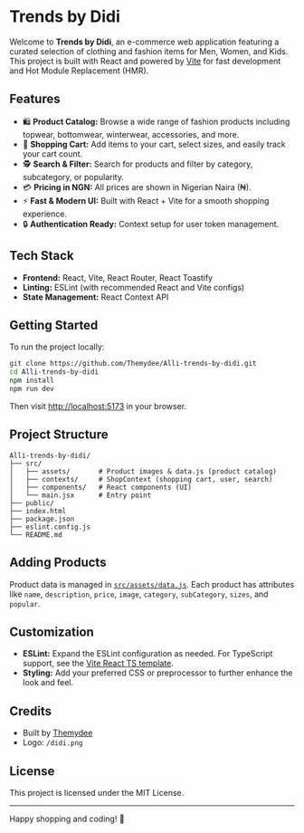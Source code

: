# Trends by Didi

Welcome to **Trends by Didi**, an e-commerce web application featuring a curated selection of clothing and fashion items for Men, Women, and Kids. This project is built with React and powered by [Vite](https://vitejs.dev/) for fast development and Hot Module Replacement (HMR).

## Features

- 🛍️ **Product Catalog:** Browse a wide range of fashion products including topwear, bottomwear, winterwear, accessories, and more.
- 🛒 **Shopping Cart:** Add items to your cart, select sizes, and easily track your cart count.
- 🕵️ **Search & Filter:** Search for products and filter by category, subcategory, or popularity.
- 💳 **Pricing in NGN:** All prices are shown in Nigerian Naira (₦).
- ⚡ **Fast & Modern UI:** Built with React + Vite for a smooth shopping experience.
- 🔒 **Authentication Ready:** Context setup for user token management.

## Tech Stack

- **Frontend:** React, Vite, React Router, React Toastify
- **Linting:** ESLint (with recommended React and Vite configs)
- **State Management:** React Context API

## Getting Started

To run the project locally:

```bash
git clone https://github.com/Themydee/Alli-trends-by-didi.git
cd Alli-trends-by-didi
npm install
npm run dev
```
Then visit [http://localhost:5173](http://localhost:5173) in your browser.

## Project Structure

```
Alli-trends-by-didi/
├── src/
│   ├── assets/       # Product images & data.js (product catalog)
│   ├── contexts/     # ShopContext (shopping cart, user, search)
│   ├── components/   # React components (UI)
│   └── main.jsx      # Entry point
├── public/
├── index.html
├── package.json
├── eslint.config.js
└── README.md
```

## Adding Products

Product data is managed in [`src/assets/data.js`](src/assets/data.js). Each product has attributes like `name`, `description`, `price`, `image`, `category`, `subCategory`, `sizes`, and `popular`.

## Customization

- **ESLint:** Expand the ESLint configuration as needed. For TypeScript support, see the [Vite React TS template](https://github.com/vitejs/vite/tree/main/packages/create-vite/template-react-ts).
- **Styling:** Add your preferred CSS or preprocessor to further enhance the look and feel.

## Credits

- Built by [Themydee](https://github.com/Themydee)
- Logo: `/didi.png`

## License

This project is licensed under the MIT License.

---

Happy shopping and coding! 🎉